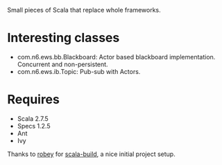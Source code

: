 Small pieces of Scala that replace whole frameworks.

Interesting classes
===================
 - com.n6.ews.bb.Blackboard: Actor based blackboard implementation. Concurrent and non-persistent.
 - com.n6.ews.ib.Topic: Pub-sub with Actors.

Requires
========
 - Scala 2.7.5
 - Specs 1.2.5
 - Ant
 - Ivy


Thanks to [robey][1] for [scala-build][2], a nice initial project setup.

[1]: http://github.com/robey/
[2]: http://github.com/robey/scala-build/tree/master

